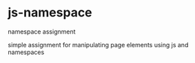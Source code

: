 # js-namespace
namespace assignment

simple assignment for manipulating page elements using js and namespaces
